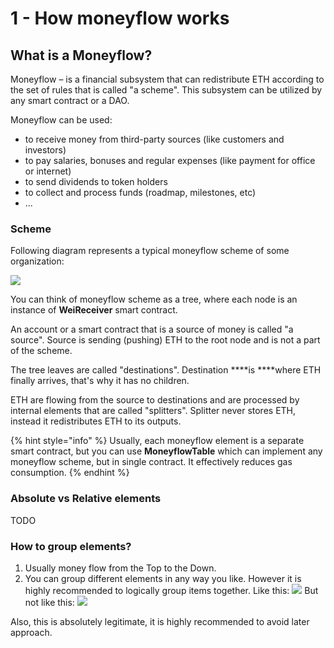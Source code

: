 # 1 - How moneyflow works

## What is a Moneyflow?

Moneyflow – is a financial subsystem that can redistribute ETH according to the set of rules that is called  "a scheme". This subsystem can be utilized by any smart contract or a DAO.  
  
Moneyflow can be used:

* to receive money from third-party sources \(like customers and investors\)
* to pay salaries, bonuses and regular expenses \(like payment for office or internet\)
* to send dividends to token holders
* to collect and process funds \(roadmap, milestones, etc\)
* ...

### Scheme

Following diagram represents a typical moneyflow scheme of some organization:

![](https://lh4.googleusercontent.com/MnPsHXge9Q5PzDhg6rg0YHrgMsFIsLO5ynmuI2g4WYTholpQaS5riPgzvLbqic8Ymg_Q_tNE3mA0gV_Dwd-Pr0X_hBj7pdSOpsc0zV25toUovNCn6qBgYEopY5D1PPS7kO2wTOVf)

You can think of moneyflow scheme as a tree, where each node is an instance of **WeiReceiver** smart contract. 

An account or a smart contract that is a source of money is called "a source". Source is sending \(pushing\) ETH to the root node and is not a part of the scheme.  
  
The tree leaves are called "destinations". Destination ****is ****where ETH finally arrives, that's why it has no children.   
  
ETH are flowing from the source to destinations and are processed by internal elements that are called "splitters". Splitter never stores ETH, instead it redistributes ETH to its outputs. 

{% hint style="info" %}
Usually, each moneyflow element is a separate smart contract, but you can use **MoneyflowTable** which can implement any moneyflow scheme, but in single contract. It effectively reduces gas consumption.
{% endhint %}

### Absolute vs Relative elements

TODO

### How to group elements?

1. Usually money flow from the Top to the Down.
2. You can group different elements in any way you like. However it is highly recommended to logically group items together.  Like this: ![](https://lh4.googleusercontent.com/hD_9pIqErOeNxawaK-K4EOyxh_8y38aMAkJE6CK9K2u9mbzyHLwigt8RVMKBzwCTMjKd2UaLk0Fctqe5N52Vl4CNwZ_Or1wtgcBTgtu2oquLWnYluCNUBck-02OkwTzgAwoGF2Ic) But not like this: ![](https://lh5.googleusercontent.com/BBSgdtZNhidI84YZB1BIdfiFJ8RJrllfHL7mnUJclt_vUrLbX_a8DI6KjK3YuY_VyvM05D149gcBStF0dZecGlAwjTw2xHDeEc3imndumG8oinC9qCeqOHchJrpKX7NS0yaUINQo)

Also, this is absolutely legitimate, it is highly recommended to avoid later approach.

